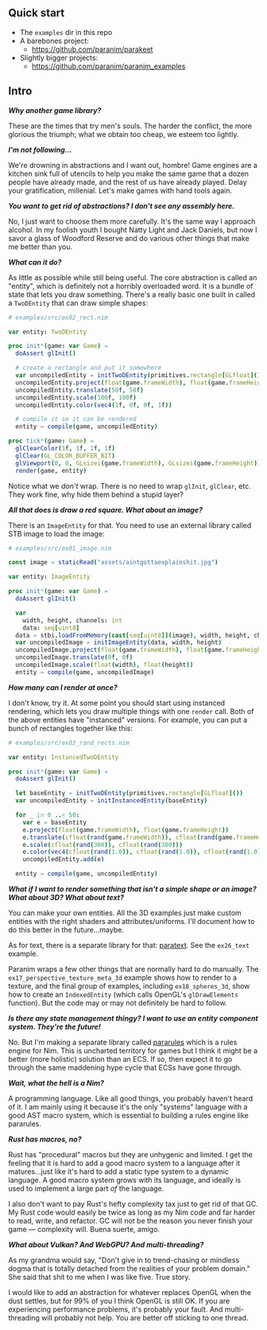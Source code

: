 ## Quick start

* The `examples` dir in this repo
* A barebones project:
  * https://github.com/paranim/parakeet
* Slightly bigger projects:
  * https://github.com/paranim/paranim_examples

## Intro

**_Why another game library?_**

These are the times that try men's souls. The harder the conflict, the more glorious the triumph; what we obtain too cheap, we esteem too lightly.

**_I'm not following..._**

We're drowning in abstractions and I want out, hombre! Game engines are a kitchen sink full of utencils to help you make the same game that a dozen people have already made, and the rest of us have already played. Delay your gratification, millenial. Let's make games with hand tools again.

**_You want to get rid of abstractions? I don't see any assembly here._**

No, I just want to choose them more carefully. It's the same way I approach alcohol. In my foolish youth I bought Natty Light and Jack Daniels, but now I savor a glass of Woodford Reserve and do various other things that make me better than you.

**_What can it do?_**

As little as possible while still being useful. The core abstraction is called an "entity", which is definitely not a horribly overloaded word. It is a bundle of state that lets you draw something. There's a really basic one built in called a `TwoDEntity` that can draw simple shapes:

```nim
# examples/src/ex02_rect.nim

var entity: TwoDEntity

proc init*(game: var Game) =
  doAssert glInit()

  # create a rectangle and put it somewhere
  var uncompiledEntity = initTwoDEntity(primitives.rectangle[GLfloat]())
  uncompiledEntity.project(float(game.frameWidth), float(game.frameHeight))
  uncompiledEntity.translate(50f, 50f)
  uncompiledEntity.scale(100f, 100f)
  uncompiledEntity.color(vec4(1f, 0f, 0f, 1f))

  # compile it so it can be rendered
  entity = compile(game, uncompiledEntity)

proc tick*(game: Game) =
  glClearColor(1f, 1f, 1f, 1f)
  glClear(GL_COLOR_BUFFER_BIT)
  glViewport(0, 0, GLsizei(game.frameWidth), GLsizei(game.frameHeight))
  render(game, entity)
```

Notice what we *don't* wrap. There is no need to wrap `glInit`, `glClear`, etc. They work fine, why hide them behind a stupid layer?

**_All that does is draw a red square. What about an image?_**

There is an `ImageEntity` for that. You need to use an external library called STB image to load the image:

```nim
# examples/src/ex01_image.nim

const image = staticRead("assets/aintgottaexplainshit.jpg")

var entity: ImageEntity

proc init*(game: var Game) =
  doAssert glInit()

  var
    width, height, channels: int
    data: seq[uint8]
  data = stbi.loadFromMemory(cast[seq[uint8]](image), width, height, channels, stbi.RGBA)
  var uncompiledImage = initImageEntity(data, width, height)
  uncompiledImage.project(float(game.frameWidth), float(game.frameHeight))
  uncompiledImage.translate(0f, 0f)
  uncompiledImage.scale(float(width), float(height))
  entity = compile(game, uncompiledImage)
```

**_How many can I render at once?_**

I don't know, try it. At some point you should start using instanced rendering, which lets you draw multiple things with one `render` call. Both of the above entities have "instanced" versions. For example, you can put a bunch of rectangles together like this:

```nim
# examples/src/ex03_rand_rects.nim

var entity: InstancedTwoDEntity

proc init*(game: var Game) =
  doAssert glInit()

  let baseEntity = initTwoDEntity(primitives.rectangle[GLfloat]())
  var uncompiledEntity = initInstancedEntity(baseEntity)

  for _ in 0 ..< 50:
    var e = baseEntity
    e.project(float(game.frameWidth), float(game.frameHeight))
    e.translate(cfloat(rand(game.frameWidth)), cfloat(rand(game.frameHeight)))
    e.scale(cfloat(rand(300)), cfloat(rand(300)))
    e.color(vec4(cfloat(rand(1.0)), cfloat(rand(1.0)), cfloat(rand(1.0)), 1f))
    uncompiledEntity.add(e)

  entity = compile(game, uncompiledEntity)
```

**_What if I want to render something that isn't a simple shape or an image? What about 3D? What about text?_**

You can make your own entities. All the 3D examples just make custom entities with the right shaders and attributes/uniforms. I'll document how to do this better in the future...maybe.

As for text, there is a separate library for that: [paratext](https://github.com/paranim/paratext). See the `ex26_text` example.

Paranim wraps a few other things that are normally hard to do manually. The `ex17_perspective_texture_meta_3d` example shows how to render to a texture, and the final group of examples, including `ex18_spheres_3d`, show how to create an `IndexedEntity` (which calls OpenGL's `glDrawElements` function). But the code may or may not definitely be hard to follow.

**_Is there any state management thingy? I want to use an entity component system. They're the future!_**

No. But I'm making a separate library called [pararules](https://github.com/paranim/pararules) which is a rules engine for Nim. This is uncharted territory for games but I think it might be a better (more holistic) solution than an ECS. If so, then expect it to go through the same maddening hype cycle that ECSs have gone through.

**_Wait, what the hell is a Nim?_**

A programming language. Like all good things, you probably haven't heard of it. I am mainly using it because it's the only "systems" language with a good AST macro system, which is essential to building a rules engine like pararules.

**_Rust has macros, no?_**

Rust has "procedural" macros but they are unhygenic and limited. I get the feeling that it is hard to add a good macro system to a language after it matures...just like it's hard to add a static type system to a dynamic language. A good macro system grows with its language, and ideally is used to implement a large part *of* the language.

I also don't want to pay Rust's hefty complexity tax just to get rid of that GC. My Rust code would easily be twice as long as my Nim code and far harder to read, write, and refactor. GC will not be the reason you never finish your game — complexity will. Buena suerte, amigo.

**_What about Vulkan? And WebGPU? And multi-threading?_**

As my grandma would say, "Don't give in to trend-chasing or mindless dogma that is totally detached from the realities of your problem domain." She said that shit to me when I was like five. True story.

I would like to add an abstraction for whatever replaces OpenGL when the dust settles, but for 99% of you I think OpenGL is still OK. If you are experiencing performance problems, it's probably your fault. And multi-threading will probably not help. You are better off sticking to one thread.
